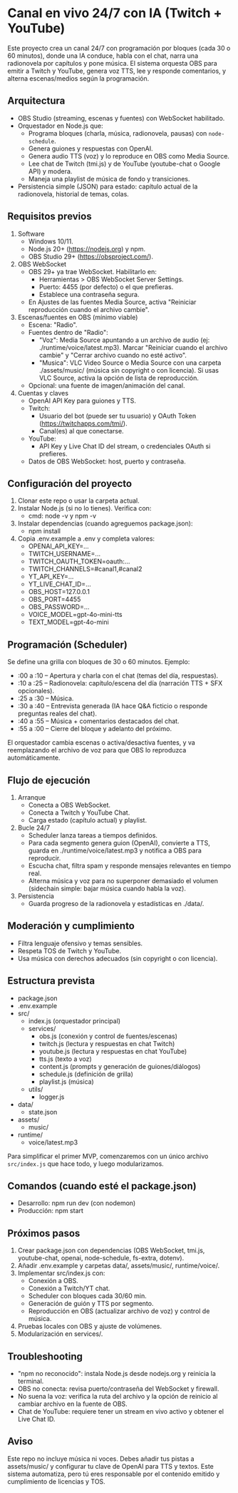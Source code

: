# Canal en vivo 24/7 con IA (Twitch + YouTube)

Este proyecto crea un canal 24/7 con programación por bloques (cada 30 o 60 minutos), donde una IA conduce, habla con el chat, narra una radionovela por capítulos y pone música. El sistema orquesta OBS para emitir a Twitch y YouTube, genera voz TTS, lee y responde comentarios, y alterna escenas/medios según la programación.

## Arquitectura

- OBS Studio (streaming, escenas y fuentes) con WebSocket habilitado.
- Orquestador en Node.js que:
  - Programa bloques (charla, música, radionovela, pausas) con `node-schedule`.
  - Genera guiones y respuestas con OpenAI.
  - Genera audio TTS (voz) y lo reproduce en OBS como Media Source.
  - Lee chat de Twitch (tmi.js) y de YouTube (youtube-chat o Google API) y modera.
  - Maneja una playlist de música de fondo y transiciones.
- Persistencia simple (JSON) para estado: capítulo actual de la radionovela, historial de temas, colas.

## Requisitos previos

1. Software
   - Windows 10/11.
   - Node.js 20+ (https://nodejs.org) y npm.
   - OBS Studio 29+ (https://obsproject.com/).
2. OBS WebSocket
   - OBS 29+ ya trae WebSocket. Habilitarlo en:
     - Herramientas > OBS WebSocket Server Settings.
     - Puerto: 4455 (por defecto) o el que prefieras.
     - Establece una contraseña segura.
   - En Ajustes de las fuentes Media Source, activa "Reiniciar reproducción cuando el archivo cambie".
3. Escenas/fuentes en OBS (mínimo viable)
   - Escena: "Radio".
   - Fuentes dentro de "Radio":
     - "Voz": Media Source apuntando a un archivo de audio (ej: ./runtime/voice/latest.mp3). Marcar "Reiniciar cuando el archivo cambie" y "Cerrar archivo cuando no esté activo".
     - "Musica": VLC Video Source o Media Source con una carpeta ./assets/music/ (música sin copyright o con licencia). Si usas VLC Source, activa la opción de lista de reproducción.
   - Opcional: una fuente de imagen/animación del canal.
4. Cuentas y claves
   - OpenAI API Key para guiones y TTS.
   - Twitch:
     - Usuario del bot (puede ser tu usuario) y OAuth Token (https://twitchapps.com/tmi/).
     - Canal(es) al que conectarse.
   - YouTube:
     - API Key y Live Chat ID del stream, o credenciales OAuth si prefieres.
   - Datos de OBS WebSocket: host, puerto y contraseña.

## Configuración del proyecto

1. Clonar este repo o usar la carpeta actual.
2. Instalar Node.js (si no lo tienes). Verifica con:
   - cmd: node -v y npm -v
3. Instalar dependencias (cuando agreguemos package.json):
   - npm install
4. Copia .env.example a .env y completa valores:
   - OPENAI_API_KEY=...
   - TWITCH_USERNAME=...
   - TWITCH_OAUTH_TOKEN=oauth:...
   - TWITCH_CHANNELS=#canal1,#canal2
   - YT_API_KEY=...
   - YT_LIVE_CHAT_ID=...
   - OBS_HOST=127.0.0.1
   - OBS_PORT=4455
   - OBS_PASSWORD=...
   - VOICE_MODEL=gpt-4o-mini-tts
   - TEXT_MODEL=gpt-4o-mini

## Programación (Scheduler)

Se define una grilla con bloques de 30 o 60 minutos. Ejemplo:

- :00 a :10 – Apertura y charla con el chat (temas del día, respuestas).
- :10 a :25 – Radionovela: capítulo/escena del día (narración TTS + SFX opcionales).
- :25 a :30 – Música.
- :30 a :40 – Entrevista generada (IA hace Q&A ficticio o responde preguntas reales del chat).
- :40 a :55 – Música + comentarios destacados del chat.
- :55 a :00 – Cierre del bloque y adelanto del próximo.

El orquestador cambia escenas o activa/desactiva fuentes, y va reemplazando el archivo de voz para que OBS lo reproduzca automáticamente.

## Flujo de ejecución

1. Arranque
   - Conecta a OBS WebSocket.
   - Conecta a Twitch y YouTube Chat.
   - Carga estado (capítulo actual) y playlist.
2. Bucle 24/7
   - Scheduler lanza tareas a tiempos definidos.
   - Para cada segmento genera guion (OpenAI), convierte a TTS, guarda en ./runtime/voice/latest.mp3 y notifica a OBS para reproducir.
   - Escucha chat, filtra spam y responde mensajes relevantes en tiempo real.
   - Alterna música y voz para no superponer demasiado el volumen (sidechain simple: bajar música cuando habla la voz).
3. Persistencia
   - Guarda progreso de la radionovela y estadísticas en ./data/.

## Moderación y cumplimiento

- Filtra lenguaje ofensivo y temas sensibles.
- Respeta TOS de Twitch y YouTube.
- Usa música con derechos adecuados (sin copyright o con licencia).

## Estructura prevista

- package.json
- .env.example
- src/
  - index.js (orquestador principal)
  - services/
    - obs.js (conexión y control de fuentes/escenas)
    - twitch.js (lectura y respuestas en chat Twitch)
    - youtube.js (lectura y respuestas en chat YouTube)
    - tts.js (texto a voz)
    - content.js (prompts y generación de guiones/diálogos)
    - schedule.js (definición de grilla)
    - playlist.js (música)
  - utils/
    - logger.js
- data/
  - state.json
- assets/
  - music/
- runtime/
  - voice/latest.mp3

Para simplificar el primer MVP, comenzaremos con un único archivo `src/index.js` que hace todo, y luego modularizamos.

## Comandos (cuando esté el package.json)

- Desarrollo: npm run dev (con nodemon)
- Producción: npm start

## Próximos pasos

1. Crear package.json con dependencias (OBS WebSocket, tmi.js, youtube-chat, openai, node-schedule, fs-extra, dotenv).
2. Añadir .env.example y carpetas data/, assets/music/, runtime/voice/.
3. Implementar src/index.js con:
   - Conexión a OBS.
   - Conexión a Twitch/YT chat.
   - Scheduler con bloques cada 30/60 min.
   - Generación de guión y TTS por segmento.
   - Reproducción en OBS (actualizar archivo de voz) y control de música.
4. Pruebas locales con OBS y ajuste de volúmenes.
5. Modularización en services/.

## Troubleshooting

- "npm no reconocido": instala Node.js desde nodejs.org y reinicia la terminal.
- OBS no conecta: revisa puerto/contraseña del WebSocket y firewall.
- No suena la voz: verifica la ruta del archivo y la opción de reinicio al cambiar archivo en la fuente de OBS.
- Chat de YouTube: requiere tener un stream en vivo activo y obtener el Live Chat ID.

## Aviso

Este repo no incluye música ni voces. Debes añadir tus pistas a assets/music/ y configurar tu clave de OpenAI para TTS y textos. Este sistema automatiza, pero tú eres responsable por el contenido emitido y cumplimiento de licencias y TOS.
